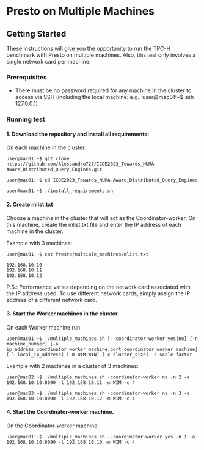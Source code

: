 # Presto on Multiple Machines

## Getting Started

These instructions will give you the opportunity to run the TPC-H benchmark with Presto on multiple machines. Also, this test only involves a single network card per machine. 

### Prerequisites

* There must be no password required for any machine in the cluster to access via SSH (including the local machine: e.g., user@mac01:~$ ssh 127.0.0.1)

### Running test

#### 1. Download the repository and install all requirements:

On each machine in the cluster:

    user@mac01:~$ git clone https://github.com/Alessandro727/ICDE2023_Towards_NUMA-Aware_Distributed_Query_Engines.git

	user@mac01:~$ cd ICDE2023_Towards_NUMA-Aware_Distributed_Query_Engines

	user@mac01:~$ ./install_requirements.sh
	

#### 2. Create mlist.txt

Choose a machine in the cluster that will act as the Coordinator-worker. On this machine, create the mlist.txt file and enter the IP address of each machine in the cluster.

Example with 3 machines:

	user@mac01:~$ cat Presto/multiple_machines/mlist.txt

	192.168.10.10
	192.168.10.11
	192.168.10.12

P.S.: Performance varies depending on the network card associated with the IP address used. To use different network cards, simply assign the IP address of a different network card.

#### 3. Start the Worker machines in the cluster. 

On each Worker machine run: 

	user@mac01:~$ ./multiple_machines.sh [--coordinator-worker yes|no] [-n machine_number] [-a ip_address_coordinator_worker_machine:port_coordinator_worker_machine] [-l local_ip_address] [-m WIM|WIN] [-c cluster_size] -s scale-factor 

Example with 2 machines in a cluster of 3 machines:

	user@mac02:~$ ./multiple_machines.sh -coordinator-worker no -n 2 -a 192.168.10.10:8090 -l 192.168.10.11 -m WIM -c 4

	user@mac03:~$ ./multiple_machines.sh -coordinator-worker no -n 3 -a 192.168.10.10:8090 -l 192.168.10.12 -m WIM -c 4

#### 4. Start the Coordinator-worker machine.

On the Coordinator-worker machine:

	user@mac01:~$ ./multiple_machines.sh --coordinator-worker yes -n 1 -a 192.168.10.10:8090 -l 192.168.10.10 -m WIM -c 4


